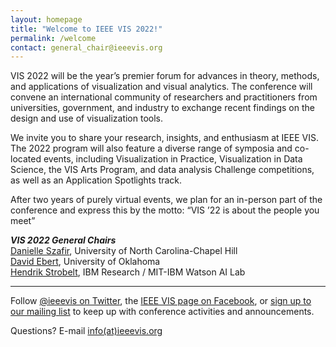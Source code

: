 ```yaml
---
layout: homepage
title: "Welcome to IEEE VIS 2022!"
permalink: /welcome
contact: general_chair@ieeevis.org
---
```


VIS 2022 will be the year’s premier forum for advances in theory, methods, and applications of visualization and visual analytics. The conference will convene an international community of researchers and practitioners from universities, government, and industry to exchange recent findings on the design and use of visualization tools.

We invite you to share your research, insights, and enthusiasm at IEEE VIS. The 2022 program will also feature a diverse range of symposia and co-located events, including Visualization in Practice, Visualization in Data Science, the VIS Arts Program, and data analysis Challenge competitions, as well as an Application Spotlights track.

After two years of purely virtual events, we plan for an in-person part of the conference and express this by the motto: “VIS ’22 is about the people you meet”

***VIS 2022 General Chairs***<br/>
[Danielle Szafir](https://danielleszafir.com/), University of North Carolina-Chapel Hill<br/>
[David Ebert](https://www.ou.edu/coe/cs/people/ebert), University of Oklahoma<br/>
[Hendrik Strobelt](http://hendrik.strobelt.com), IBM Research / MIT-IBM Watson AI Lab<br/>

----

Follow [@ieeevis on Twitter](https://twitter.com/ieeevis), the [IEEE VIS page on Facebook](https://www.facebook.com/ieeevis), or [sign up to our mailing list](https://ieeevis.us20.list-manage.com/subscribe?u=874d4e627b4758f4438963e98&id=6c036e3c40) to keep up with conference activities and announcements.

Questions? E-mail [info(at)ieeevis.org](mailto:info@ieeevis.org)
